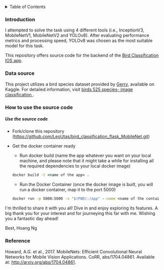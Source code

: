 <details>
  <summary>Table of Contents</summary>
  <ol>
    <li>
      <a href="#introduction">Introduction</a>
    </li>
    <li><a href="#data-source">Data source</a></li>
    <li><a href="#the-design">The design</a></li>
    <li><a href="#how-to-use-the-source-code">How to use the source code</a></li>
    <li><a href="#the-bottom-line">The Bottom Line</a></li>
    <li><a href="#reference">Reference</a></li>
  </ol>
</details>

### Introduction

I attempted to solve the task using 4 different tools (i.e., InceptionV3, MobileNetV1, MobileNetV2 and YOLOv8). After evaluating performance metrics and processing speed, YOLOv8 was chosen as the most suitable model for this task.

This repository offers source code for the backend of the <a href="https://github.com/LeoUtas/bird_classification_react-native.git">Bird Classification IOS app</a>.

### Data source

This project utilizes a bird species dataset provided by <a href="https://www.kaggle.com/gpiosenka">Gerry</a>, available on Kaggle. For detailed information, visit <a href="https://www.kaggle.com/datasets/gpiosenka/100-bird-species/data"> birds 525 species- image classification </a>.

### How to use the source code

##### Use the source code

-   Fork/clone this repository (https://github.com/LeoUtas/bird_classification_flask_MobileNet.git)
-   Get the docker container ready

    -   Run docker build (name the app whatever you want on your local machine, and please note that it might take a while for installing all the required dependencies to your local docker image)

    ```cmd
    docker build -t <name of the app> .
    ```

    -   Run the Docker Container (once the docker image is built, you will run a docker container, map it to the port 5000)

    ```cmd
    docker run -p 5000:5000 -v "$(PWD):/app" --name <name of the container> <name of the app>
    ```

I'm thrilled to share it with you all! Dive in and enjoy exploring its features. A big thank you for your interest and for journeying this far with me. Wishing you a fantastic day ahead!

Best,
Hoang Ng

### Reference

Howard, A.G. et al., 2017. MobileNets: Efficient Convolutional Neural Networks for Mobile Vision Applications. CoRR, abs/1704.04861. Available at: http://arxiv.org/abs/1704.04861.
